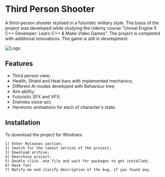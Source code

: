 
# Third Person Shooter

A third-person shooter stylised in a futuristic military style.
The basis of the project was developed while studying the Udemy course "Unreal Engine 5 C++ Developer: Learn C++ & Make Video Games".
The project is completed with additional innovations.
The game is still in development.


![Logo](https://drive.google.com/uc?export=download&id=1VMRcg4s4h55waM08SZ-B0PpRhml10zqn)


## Features

- Third person view;
- Health, Shield and Heat bars with implemented mechanics;
- Different AI modes developed with Behaviour tree;
- Aim ability;
- Futuristic SFX and VFX;
- Enemies voice-act;
- Harmonic animations for each of character's state.


## Installation

To download the project for Windows:

    1) Enter Releases section;
    2) Search for the latest version of the project;
    3) Download archive;
    4) Dearchive project;
    5) Double click .exe file and wait for packages to get installed;
    6) Have fun!
    7) Notify me and clarify description of the bug, if you found any.
